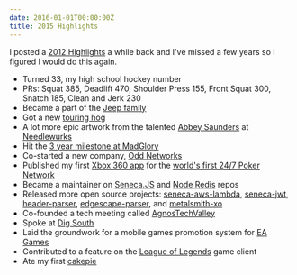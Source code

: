 ```yaml
---
date: 2016-01-01T00:00:00Z
title: 2015 Highlights
---
```


I posted a [2012 Highlights](http://blainsmith.com/articles/2012-highlights) a while back and I've missed a few years so I figured I would do this again.

- Turned 33, my high school hockey number
- PRs: Squat 385, Deadlift 470, Shoulder Press 155, Front Squat 300, Snatch 185, Clean and Jerk 230
- Became a part of the [Jeep family](https://www.instagram.com/p/081t3JEa7L)
- Got a new [touring hog](https://www.instagram.com/p/9RbbSbkax9)
- A lot more epic artwork from the talented [Abbey Saunders](https://www.instagram.com/abbeysaunderstattoos) at [Needlewurks](https://www.instagram.com/needlewurks)
- Hit the [3 year milestone at MadGlory](http://blainsmith.com/3-years-at-madglory)
- Co-started a new company, [Odd Networks](http://oddnetworks.com)
- Published my first [Xbox 360 app](https://www.pokercentral.com/find-us/xbox-360) for the [world's first 24/7 Poker Network](https://www.pokercentral.com/find-us)
- Became a maintainer on [Seneca.JS](https://github.com/senecajs) and [Node Redis](https://github.com/NodeRedis) repos
- Released more open source projects: [seneca-aws-lambda](https://www.npmjs.com/package/seneca-aws-lambda), [seneca-jwt](https://www.npmjs.com/package/seneca-jwt), [header-parser](https://www.npmjs.com/package/header-parser), [edgescape-parser](https://www.npmjs.com/package/edgescape-parser), and [metalsmith-xo](https://www.npmjs.com/package/metalsmith-xo)
- Co-founded a tech meeting called [AgnosTechValley](http://agnostechvalley.com)
- Spoke at [Dig South](http://digsouth.com)
- Laid the groundwork for a mobile games promotion system for [EA Games](http://ea.com)
- Contributed to a feature on the [League of Legends](http://leagueoflegends.com) game client
- Ate my first [cakepie](https://www.instagram.com/p/_Kjaj5Eaz1)
